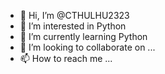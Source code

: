 - 👋 Hi, I’m @CTHULHU2323
- 👀 I’m interested in Python
- 🌱 I’m currently learning Python
- 💞️ I’m looking to collaborate on ...
- 📫 How to reach me ...
